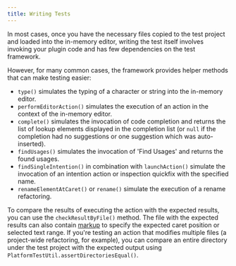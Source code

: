 ```yaml
---
title: Writing Tests
---
```

<!-- Copyright 2000-2020 JetBrains s.r.o. and other contributors. Use of this source code is governed by the Apache 2.0 license that can be found in the LICENSE file. -->

In most cases, once you have the necessary files copied to the test project and loaded into the in-memory editor, writing the test itself involves invoking your plugin code and has few dependencies on the test framework.

However, for many common cases, the framework provides helper methods that can make testing easier:
* `type()` simulates the typing of a character or string into the in-memory editor.
* `performEditorAction()` simulates the execution of an action in the context of the in-memory editor.
* `complete()` simulates the invocation of code completion and returns the list of lookup elements displayed in the completion list (or `null` if the completion had no suggestions or one suggestion which was auto-inserted).
* `findUsages()` simulates the invocation of 'Find Usages' and returns the found usages.
* `findSingleIntention()` in combination with `launchAction()` simulate the invocation of an intention action or inspection quickfix with the specified name.
* `renameElementAtCaret()` or `rename()` simulate the execution of a rename refactoring.

To compare the results of executing the action with the expected results, you can use the `checkResultByFile()` method.
The file with the expected results can also contain [markup](test_project_and_testdata_directories.md#special-markup) to specify the expected caret position or selected text range.
If you're testing an action that modifies multiple files (a project-wide refactoring, for example), you can compare an entire directory under the test project with the expected output using `PlatformTestUtil.assertDirectoriesEqual()`.
